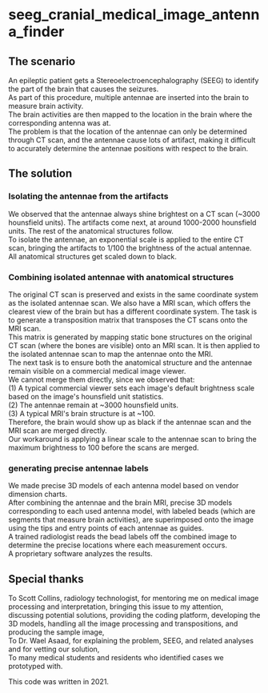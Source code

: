 # seeg_cranial_medical_image_antenna_finder

## The scenario  
An epileptic patient gets a Stereoelectroencephalography (SEEG) to identify the part of the brain that causes the seizures.  
As part of this procedure, multiple antennae are inserted into the brain to measure brain activity.  
The brain activities are then mapped to the location in the brain where the corresponding antenna was at.  
The problem is that the location of the antennae can only be determined through CT scan, and the antennae cause lots of artifact, making it difficult to accurately determine the antennae positions with respect to the brain.  

## The solution  
### Isolating the antennae from the artifacts  
We observed that the antennae always shine brightest on a CT scan (~3000 hounsfield units). The artifacts come next, at around 1000-2000 hounsfield units. The rest of the anatomical structures follow.  
To isolate the antennae, an exponential scale is applied to the entire CT scan, bringing the artifacts to 1/100 the brightness of the actual antennae. All anatomical structures get scaled down to black.  
### Combining isolated antennae with anatomical structures  
The original CT scan is preserved and exists in the same coordinate system as the isolated antennae scan. We also have a MRI scan, which offers the clearest view of the brain but has a different coordinate system. The task is to generate a transposition matrix that transposes the CT scans onto the MRI scan.  
This matrix is generated by mapping static bone structures on the original CT scan (where the bones are visible) onto an MRI scan. It is then applied to the isolated antennae scan to map the antennae onto the MRI.  
The next task is to ensure both the anatomical structure and the antennae remain visible on a commercial medical image viewer.  
We cannot merge them directly, since we observed that:  
(1) A typical commercial viewer sets each image's default brightness scale based on the image's hounsfield unit statistics.  
(2) The antennae remain at ~3000 hounsfield units.  
(3) A typical MRI's brain structure is at ~100.  
Therefore, the brain would show up as black if the antennae scan and the MRI scan are merged directly.  
Our workaround is applying a linear scale to the antennae scan to bring the maximum brightness to 100 before the scans are merged.  
### generating precise antennae labels  
We made precise 3D models of each antenna model based on vendor dimension charts.  
After combining the antennae and the brain MRI, precise 3D models corresponding to each used antenna model, with labeled beads (which are segments that measure brain activities), are superimposed onto the image using the tips and entry points of each antennae as guides.  
A trained radiologist reads the bead labels off the combined image to determine the precise locations where each measurement occurs.  
A proprietary software analyzes the results.  

## Special thanks
To Scott Collins, radiology technologist, for mentoring me on medical image processing and interpretation, bringing this issue to my attention, discussing potential solutions, providing the coding platform, developing the 3D models, handling all the image processing and transpositions, and producing the sample image,  
To Dr. Wael Asaad, for explaining the problem, SEEG, and related analyses and for vetting our solution,  
To many medical students and residents who identified cases we prototyped with.

This code was written in 2021.
